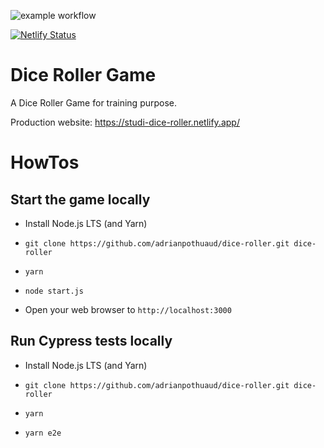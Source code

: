 ![example workflow](https://github.com/adrianpothuaud/dice-roller/actions/workflows/push.yml/badge.svg)

[![Netlify Status](https://api.netlify.com/api/v1/badges/4492d3fe-1e11-46ab-a6c0-2617d166b548/deploy-status)](https://app.netlify.com/sites/studi-dice-roller/deploys)

# Dice Roller Game

A Dice Roller Game for training purpose.

Production website: https://studi-dice-roller.netlify.app/

# HowTos

## Start the game locally

- Install Node.js LTS (and Yarn)

- `git clone https://github.com/adrianpothuaud/dice-roller.git dice-roller`
- `yarn`
- `node start.js`
- Open your web browser to `http://localhost:3000`

## Run Cypress tests locally

- Install Node.js LTS (and Yarn)

- `git clone https://github.com/adrianpothuaud/dice-roller.git dice-roller`
- `yarn`
- `yarn e2e`
